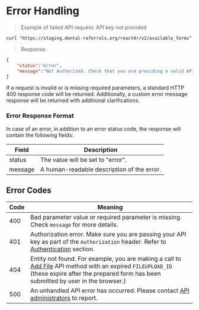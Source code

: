 # Error Handling

> Example of failed API request: API key not provided

```shell
curl "https://staging.dental-referrals.org/react4r/v2/available_forms"
```
> Response:

```json
{
    "status":"error",
    "message":"Not Authorized. Check that you are providing a valid API key and that you have access to requested resource."
}
```

If a request is invalid or is missing required parameters, a standard HTTP 400 response code will be returned. Additionally, a custom error message response will be returned with additional clarifications.

### Error Response Format

In case of an error, in addition to an error status code, the response will contain the following fields:

Field | Description
--------- | -----------
status  | The value will be set to "error".
message | A human-readable description of the error.

## Error Codes

Code | Meaning
--------- | -----------
400  | Bad parameter value or required parameter is missing. Check `message` for more details.
401  | Authorization error. Make sure you are passing your API key as part of the `Authorization` header. Refer to [Authentication](#authentication) section.
404  | Entity not found. For example, you are making a call to [Add File](#add-file) API method with an expired `FILEUPLOAD_ID` (these expire after the prepared form has been submitted by user in the browser.)
500 | An unhandled API error has occurred. Please contact [API administrators](mailto:office@dental-referrals.org) to report.
